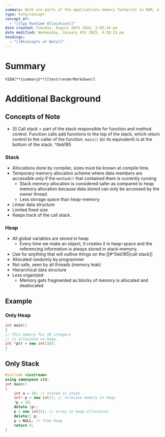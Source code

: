 ```yaml
---
summary: Both are parts of the applications memory footprint in RAM, alongside machine code. Heap holds all global variables, allocated randomly by the programmer with fractured and "unsafe" memory. The stack is temporary memory allocation where data members are accessible only if the `method()` that contained them is currently running. The stack is linear, while the heap is hierarchical.
type: note/concept
concept_of:
  - "[[Cpp Runtime Allocation]]"
date created: Tuesday, August 20th 2024, 2:05:34 pm
date modified: Wednesday, January 8th 2025, 4:38:23 pm
headings:
  - "[[#Concepts of Note]]"
---
```

# Summary
`VIEW[**{summary}**][text(renderMarkdown)]`
# Additional Background
## Concepts of Note
- [I] Call stack = part of the stack responsible for function and method control. Function calls add functions to the top of the stack, which return control to the caller of the function. `main()` (or its equivalent) is at the bottom of the stack. ^0eb195

### Stack
- Allocations done by compiler, sizes must be known at compile time. 
- Temporary memory allocation scheme where data members are accessible only if the `method()` that contained them is currently running
	- Stack memory allocation is considered safer as compared to heap memory allocation because data stored can only be accessed by the owner thread.
	- Less storage space than heap-memory
- Linear data structure
- Limited fixed size
- Keeps track of the call stack. 

### Heap
- All global variables are stored in heap
	- Every time we make an object, it creates it in heap-space and the referencing information is always stored in stack-memory.
- Use for anything that will outlive things on the [[#^0eb195|call stack]]
- Allocated randomly by programmer
- Not safe, seen by all threads (memory leak)
- Hierarchical data structure
- Less organized
	- Memory gets fragmented as blocks of memory is allocated and deallocated

## Example
### Only Heap
```cpp
int main()
{
// This memory for 10 integers
// is allocated on heap.
int *ptr = new int[10];
}
```

## Only Stack
```cpp
#include <iostream>
using namespace std;
int main()
{
	int a = 10; // stored in stack
	int* p = new int(); // allocate memory in heap
	*p = 10;
	delete (p);
	p = new int[4]; // array in heap allocation
	delete[] p;
	p = NULL; // free heap
	return 0;
}
```